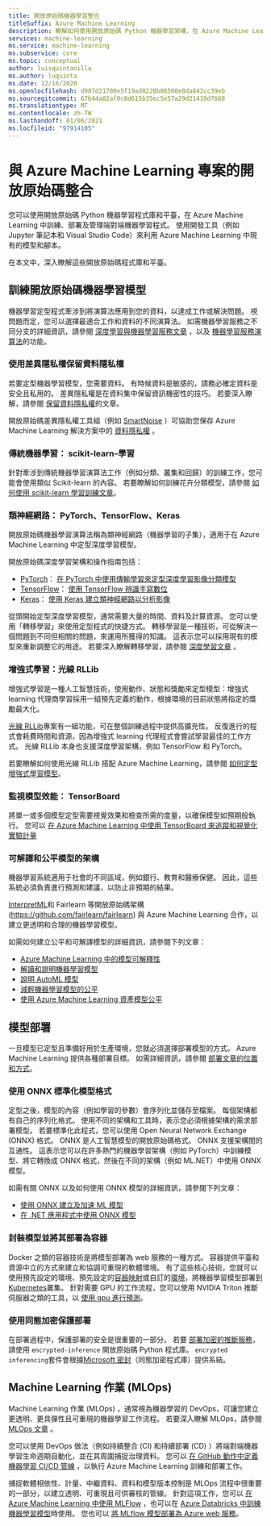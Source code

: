 ```yaml
---
title: 開放原始碼機器學習整合
titleSuffix: Azure Machine Learning
description: 瞭解如何使用開放原始碼 Python 機器學習架構，在 Azure Machine Learning 中訓練、部署及管理端對端機器學習解決方案。
services: machine-learning
ms.service: machine-learning
ms.subservice: core
ms.topic: conceptual
author: luisquintanilla
ms.author: luquinta
ms.date: 12/16/2020
ms.openlocfilehash: d987d21700e5f19ad8228b08508e8da842cc39eb
ms.sourcegitcommit: 67b44a02af0c8d615b35ec5e57a29d21419d7668
ms.translationtype: MT
ms.contentlocale: zh-TW
ms.lasthandoff: 01/06/2021
ms.locfileid: "97914105"
---
```

# <a name="open-source-integration-with-azure-machine-learning-projects"></a>與 Azure Machine Learning 專案的開放原始碼整合

您可以使用開放原始碼 Python 機器學習程式庫和平臺，在 Azure Machine Learning 中訓練、部署及管理端對端機器學習程式。  使用開發工具（例如 Jupyter 筆記本和 Visual Studio Code）來利用 Azure Machine Learning 中現有的模型和腳本。  

在本文中，深入瞭解這些開放原始碼程式庫和平臺。

## <a name="train-open-source-machine-learning-models"></a>訓練開放原始碼機器學習模型

機器學習定型程式牽涉到將演算法應用到您的資料，以達成工作或解決問題。 視問題而定，您可以選擇最適合工作和資料的不同演算法。 如需機器學習服務之不同分支的詳細資訊，請參閱 [深度學習與機器學習服務文章](./concept-deep-learning-vs-machine-learning.md) ，以及 [機器學習服務演算法](algorithm-cheat-sheet.md)的功能。

### <a name="preserve-data-privacy-using-differential-privacy"></a>使用差異隱私權保留資料隱私權

若要定型機器學習模型，您需要資料。 有時候資料是敏感的，請務必確定資料是安全且私用的。 差異隱私權是在資料集中保留資訊機密性的技巧。 若要深入瞭解，請參閱 [保留資料隱私權](concept-differential-privacy.md)的文章。 

開放原始碼差異隱私權工具組（例如 [SmartNoise](https://github.com/opendifferentialprivacy/smartnoise-core-python) ）可協助您保存 Azure Machine Learning 解決方案中的 [資料隱私權](how-to-differential-privacy.md) 。

### <a name="classical-machine-learning-scikit-learn"></a>傳統機器學習： scikit-learn-學習

針對牽涉到傳統機器學習演算法工作（例如分類、叢集和回歸）的訓練工作，您可能會使用類似 Scikit-learn 的內容。 若要瞭解如何訓練花卉分類模型，請參閱 [如何使用 scikit-learn 學習訓練文章](how-to-train-scikit-learn.md)。

### <a name="neural-networks-pytorch-tensorflow-keras"></a>類神經網路： PyTorch、TensorFlow、Keras

開放原始碼機器學習演算法稱為類神經網路（機器學習的子集），適用于在 Azure Machine Learning 中定型深度學習模型。

開放原始碼深度學習架構和操作指南包括：

 *  [PyTorch](https://github.com/pytorch/pytorch)： [在 PyTorch 中使用傳輸學習來定型深度學習影像分類模型](how-to-train-pytorch.md) 
 *  [TensorFlow](https://github.com/tensorflow/tensorflow)： [使用 TensorFlow 辨識手寫數位](how-to-train-tensorflow.md)
 *  [Keras](https://github.com/keras-team/keras)： [使用 Keras 建立類神經網路以分析影像](how-to-train-keras.md)

從頭開始定型深度學習模型，通常需要大量的時間、資料及計算資源。 您可以使用「轉移學習」來使用定型程式的快捷方式。 轉移學習是一種技術，可從解決一個問題到不同但相關的問題，來運用所獲得的知識。 這表示您可以採用現有的模型來重新調整它的用途。 若要深入瞭解轉移學習，請參閱 [深度學習文章](concept-deep-learning-vs-machine-learning.md#transfer-learning) 。

### <a name="reinforcement-learning-ray-rllib"></a>增強式學習：光線 RLLib

增強式學習是一種人工智慧技術，使用動作、狀態和獎勵來定型模型：增強式 learning 代理商學習採用一組預先定義的動作，根據環境的目前狀態將指定的獎勵最大化。 

[光線 RLLib](https://github.com/ray-project/ray)專案有一組功能，可在整個訓練過程中提供高擴充性。 反復進行的程式會耗費時間和資源，因為增強式 learning 代理程式會嘗試學習最佳的工作方式。  光線 RLLib 本身也支援深度學習架構，例如 TensorFlow 和 PyTorch。  

若要瞭解如何使用光線 RLLib 搭配 Azure Machine Learning，請參閱 [如何定型增強式學習模型](how-to-use-reinforcement-learning.md)。

### <a name="monitor-model-performance-tensorboard"></a>監視模型效能： TensorBoard

將單一或多個模型定型需要視覺效果和檢查所需的度量，以確保模型如預期般執行。 您可以 [在 Azure Machine Learning 中使用 TensorBoard 來追蹤和視覺化實驗計量](./how-to-monitor-tensorboard.md)

### <a name="frameworks-for-interpretable-and-fair-models"></a>可解譯和公平模型的架構

機器學習系統適用于社會的不同區域，例如銀行、教育和醫療保健。 因此，這些系統必須負責進行預測和建議，以防止非預期的結果。

[InterpretML](https://github.com/interpretml/interpret/)和 Fairlearn 等開放原始碼架構 (https://github.com/fairlearn/fairlearn) 與 Azure Machine Learning 合作，以建立更透明和合理的機器學習模型。

如需如何建立公平和可解譯模型的詳細資訊，請參閱下列文章：

- [Azure Machine Learning 中的模型可解釋性](how-to-machine-learning-interpretability.md)
- [解讀和說明機器學習模型](how-to-machine-learning-interpretability-aml.md)
- [說明 AutoML 模型](how-to-machine-learning-interpretability-automl.md)
- [減輕機器學習模型的公平](concept-fairness-ml.md)
- [使用 Azure Machine Learning 資產模型公平](how-to-machine-learning-fairness-aml.md)

## <a name="model-deployment"></a>模型部署

一旦模型已定型且準備好用於生產環境，您就必須選擇部署模型的方式。 Azure Machine Learning 提供各種部署目標。 如需詳細資訊，請參閱 [部署文章的位置和方式](./how-to-deploy-and-where.md)。

### <a name="standardize-model-formats-with-onnx"></a>使用 ONNX 標準化模型格式

定型之後，模型的內容（例如學習的參數）會序列化並儲存至檔案。 每個架構都有自己的序列化格式。 使用不同的架構和工具時，表示您必須根據架構的需求部署模型。 若要標準化此程式，您可以使用 Open Neural Network Exchange (ONNX) 格式。 ONNX 是人工智慧模型的開放原始碼格式。 ONNX 支援架構間的互通性。 這表示您可以在許多熱門的機器學習架構（例如 PyTorch）中訓練模型、將它轉換成 ONNX 格式，然後在不同的架構（例如 ML.NET）中使用 ONNX 模型。

如需有關 ONNX 以及如何使用 ONNX 模型的詳細資訊，請參閱下列文章：

- [使用 ONNX 建立及加速 ML 模型](concept-onnx.md)
- [在 .NET 應用程式中使用 ONNX 模型](how-to-use-automl-onnx-model-dotnet.md)

### <a name="package-and-deploy-models-as-containers"></a>封裝模型並將其部署為容器

Docker 之類的容器技術是將模型部署為 web 服務的一種方式。 容器提供平臺和資源中立的方式來建立和協調可重現的軟體環境。 有了這些核心技術，您就可以使用預先設定的環境、預先設定的[容器映射](./how-to-deploy-custom-docker-image.md)或自訂的[環境](./how-to-use-environments.md)，將機器學習模型部署到[Kubernetes](./how-to-deploy-azure-kubernetes-service.md?tabs=python)叢集。 針對需要 GPU 的工作流程，您可以使用 NVIDIA Triton 推斷伺服器之類的工具，以 [使用 gpu 進行預測](how-to-deploy-with-triton.md?tabs=python)。

### <a name="secure-deployments-with-homomorphic-encryption"></a>使用同態加密保護部署

在部署過程中，保護部署的安全是很重要的一部分。 若要 [部署加密的推斷服務](how-to-homomorphic-encryption-seal.md)，請使用 `encrypted-inference` 開放原始碼 Python 程式庫。 `encrypted inferencing`套件會根據[Microsoft 密封](https://github.com/Microsoft/SEAL)（同態加密程式庫）提供系結。

## <a name="machine-learning-operations-mlops"></a>Machine Learning 作業 (MLOps) 

Machine Learning 作業 (MLOps) ，通常視為機器學習的 DevOps，可讓您建立更透明、更具彈性且可重現的機器學習工作流程。 若要深入瞭解 MLOps，請參閱 [MLOps 文章](./concept-model-management-and-deployment.md) 。 

您可以使用 DevOps 做法（例如持續整合 (CI) 和持續部署 (CD) ）將端對端機器學習生命週期自動化，並在其周圍捕捉治理資料。 您可以 [在 GitHub 動作中定義機器學習 CI/CD 管線](./how-to-github-actions-machine-learning.md) ，以執行 Azure Machine Learning 訓練和部署工作。 

捕捉軟體相依性、計量、中繼資料、資料和模型版本控制是 MLOps 流程中很重要的一部分，以建立透明、可重現且可供審核的管線。 針對這項工作，您可以 [在 Azure Machine Learning 中使用 MLFlow](how-to-use-mlflow.md) ，也可以在 [Azure Databricks 中訓練機器學習模型](./how-to-use-mlflow-azure-databricks.md)時使用。 您也可以 [將 MLflow 模型部署為 Azure web 服務](how-to-deploy-mlflow-models.md)。 
